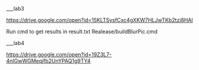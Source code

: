 ___lab3

https://drive.google.com/open?id=15KLTSysfCxc4gXKW7HLJwTKb2tzi8HAl                                                                   

Run cmd to get results in result.txt 
Realease/buildBlurPic.cmd


___lab4

https://drive.google.com/open?id=19Z3L7-4nIGwWGMeqjfb2UnYPAQ1g9TY4
